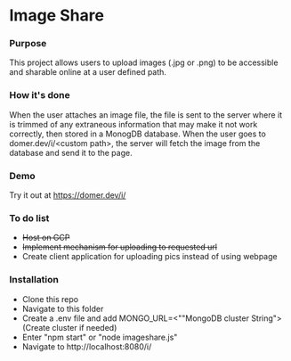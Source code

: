 # Image Share

### Purpose
This project allows users to upload images (.jpg or .png) to be accessible and sharable online at a user defined path.

### How it's done
When the user attaches an image file, the file is sent to the server where it is trimmed of any extraneous information that may make it not work correctly, then stored in a MonogDB database. When the user goes to domer.dev/i/&lt;custom path>, the server will fetch the image from the database and send it to the page.

### Demo
Try it out at https://domer.dev/i/

### To do list
* <del>Host on  GCP</del>
* <del>Implement mechanism for uploading to requested url</del>
* Create client application for uploading pics instead of using webpage

### Installation
* Clone this repo
* Navigate to this folder
* Create a .env file and add MONGO_URL=<""MongoDB cluster String"> (Create cluster if needed)
* Enter "npm start" or "node imageshare.js"
* Navigate to http://localhost:8080/i/